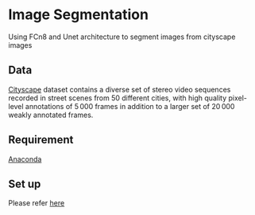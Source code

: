 # Image Segmentation

Using FCn8 and Unet architecture to segment images from cityscape images

## Data

[Cityscape](https://www.cityscapes-dataset.com/) dataset contains a diverse set of stereo video sequences recorded in street scenes from 50 different cities, 
with high quality pixel-level annotations of 5 000 frames in addition to a larger set of 20 000 weakly annotated frames.

## Requirement

[Anaconda](https://www.anaconda.com/distribution/#download-section)

## Set up

Please refer [here]()
